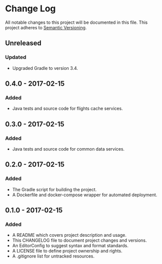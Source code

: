 # Change Log

All notable changes to this project will be documented in this file. This
project adheres to [Semantic Versioning](http://semver.org).

## Unreleased

### Updated

  - Upgraded Gradle to version 3.4.

## 0.4.0 - 2017-02-15

### Added

  - Java tests and source code for flights cache services.

## 0.3.0 - 2017-02-15

### Added

  - Java tests and source code for common data services.

## 0.2.0 - 2017-02-15

### Added

  - The Gradle script for building the project.
  - A Dockerfile and docker-compose wrapper for automated deployment.

## 0.1.0 - 2017-02-15

### Added

  - A README which covers project description and usage.
  - This CHANGELOG file to document project changes and versions.
  - An EditorConfig to suggest syntax and format standards.
  - A LICENSE file to define project ownership and rights.
  - A .gitignore list for untracked resources.
